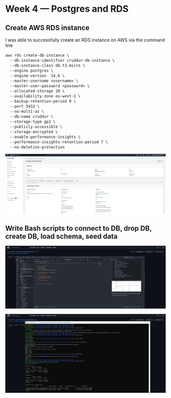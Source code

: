 # Week 4 — Postgres and RDS

## Create AWS RDS instance

I was able to successfully create an RDS instance on AWS via the command line

```
aws rds create-db-instance \
  --db-instance-identifier cruddur-db-instance \
  --db-instance-class db.t3.micro \
  --engine postgres \
  --engine-version  14.6 \
  --master-username <username> \
  --master-user-password <password> \
  --allocated-storage 20 \
  --availability-zone eu-west-1 \
  --backup-retention-period 0 \
  --port 5432 \
  --no-multi-az \
  --db-name cruddur \
  --storage-type gp2 \
  --publicly-accessible \
  --storage-encrypted \
  --enable-performance-insights \
  --performance-insights-retention-period 7 \
  --no-deletion-protection

```

  ![rds_instance](./assets//rds_instance.JPG)

  ## Write Bash scripts to connect to DB, drop DB, create DB, load schema, seed data

  ![rds_bash_scripts](./assets//rds_bash_scripts.JPG)

  ![rds_run_scripts](./assets//rds_run_scripts.JPG)



